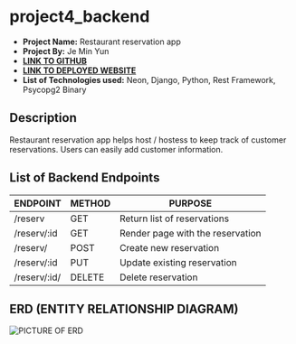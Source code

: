 # project4_backend
- **Project Name:** Restaurant reservation app
- **Project By:** Je Min Yun
- [**LINK TO GITHUB**](https://github.com/alwaysblue21/project4_backend)
- [**LINK TO DEPLOYED WEBSITE**](https://project4-backend-3t5f.onrender.com/reservs/)
- **List of Technologies used:** Neon, Django, Python, Rest Framework, Psycopg2 Binary
## Description
Restaurant reservation app helps host / hostess to keep track of customer reservations. Users can easily add customer information.
## List of Backend Endpoints
| ENDPOINT | METHOD | PURPOSE |
|----------|--------|---------|
| /reserv| GET | Return list of reservations |
| /reserv/:id | GET | Render page with the reservation |
| /reserv/ | POST | Create new reservation |
| /reserv/:id | PUT | Update existing reservation |
| /reserv/:id/ | DELETE | Delete reservation |
## ERD (ENTITY RELATIONSHIP DIAGRAM)
![PICTURE OF ERD](https://i.imgur.com/2clB5m7_d.jpg?maxwidth=520&shape=thumb&fidelity=high)
